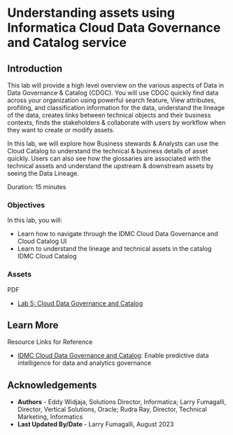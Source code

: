 # Understanding assets using Informatica Cloud Data Governance and Catalog service 

## Introduction

This lab will provide a high level overview on the various aspects of Data in Data Governance & Catalog (CDGC). You will use CDGC quickly find data across your organization using powerful search feature, View attributes, profiling, and classification information for the data, understand the lineage of the data, creates links between technical objects and their business contexts, finds the stakeholders & collaborate with users by workflow when they want to create or modify assets.

In this lab, we will explore how Business stewards & Analysts can use the Cloud Catalog to understand the technical & business details of asset quickly. Users can also see how the glossaries are associated with the technical assets and understand the upstream & downstream assets by seeing the Data Lineage.

Duration: 15 minutes

### Objectives

In this lab, you will:
* Learn how to navigate through the IDMC Cloud Data Governance and Cloud Catalog UI
* Learn to understand the lineage and technical assets in the catalog IDMC Cloud Catalog

### **Assets**

PDF
* [Lab 5: Cloud Data Governance and Catalog](https://objectstorage.us-ashburn-1.oraclecloud.com/p/Ei1_2QRw4M8tQpk59Qhao2JCvEivSAX8MGB9R6PfHZlqNkpkAcnVg4V3-GyTs1_t/n/c4u04/b/livelabsfiles/o/oci-library/Lab%2005%20-%20Cloud%20Data%20Catalog-OCI.pdf) 


## Learn More

Resource Links for Reference 
* [IDMC Cloud Data Governance and Catalog](https://www.informatica.com/products/data-governance/cloud-data-governance-and-catalog.html): Enable predictive data intelligence for data and analytics governance


## Acknowledgements
* **Authors** - Eddy Widjaja, Solutions Director, Informatica; Larry Fumagalli, Director, Vertical Solutions, Oracle; Rudra Ray, Director, Technical Marketing, Informatics
* **Last Updated By/Date** - Larry Fumagalli, August 2023
